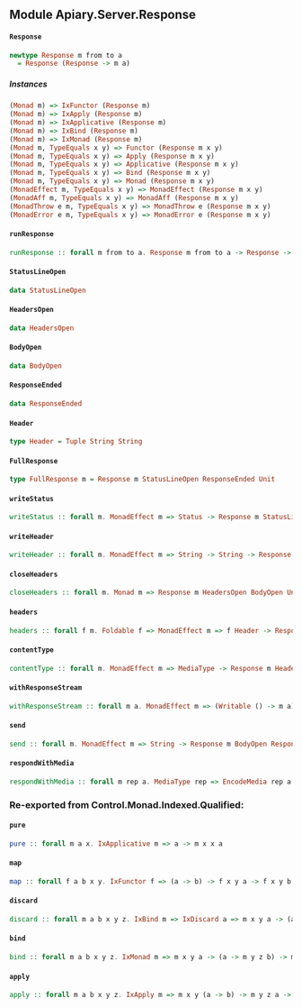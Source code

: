 ## Module Apiary.Server.Response

#### `Response`

``` purescript
newtype Response m from to a
  = Response (Response -> m a)
```

##### Instances
``` purescript
(Monad m) => IxFunctor (Response m)
(Monad m) => IxApply (Response m)
(Monad m) => IxApplicative (Response m)
(Monad m) => IxBind (Response m)
(Monad m) => IxMonad (Response m)
(Monad m, TypeEquals x y) => Functor (Response m x y)
(Monad m, TypeEquals x y) => Apply (Response m x y)
(Monad m, TypeEquals x y) => Applicative (Response m x y)
(Monad m, TypeEquals x y) => Bind (Response m x y)
(Monad m, TypeEquals x y) => Monad (Response m x y)
(MonadEffect m, TypeEquals x y) => MonadEffect (Response m x y)
(MonadAff m, TypeEquals x y) => MonadAff (Response m x y)
(MonadThrow e m, TypeEquals x y) => MonadThrow e (Response m x y)
(MonadError e m, TypeEquals x y) => MonadError e (Response m x y)
```

#### `runResponse`

``` purescript
runResponse :: forall m from to a. Response m from to a -> Response -> m a
```

#### `StatusLineOpen`

``` purescript
data StatusLineOpen
```

#### `HeadersOpen`

``` purescript
data HeadersOpen
```

#### `BodyOpen`

``` purescript
data BodyOpen
```

#### `ResponseEnded`

``` purescript
data ResponseEnded
```

#### `Header`

``` purescript
type Header = Tuple String String
```

#### `FullResponse`

``` purescript
type FullResponse m = Response m StatusLineOpen ResponseEnded Unit
```

#### `writeStatus`

``` purescript
writeStatus :: forall m. MonadEffect m => Status -> Response m StatusLineOpen HeadersOpen Unit
```

#### `writeHeader`

``` purescript
writeHeader :: forall m. MonadEffect m => String -> String -> Response m HeadersOpen HeadersOpen Unit
```

#### `closeHeaders`

``` purescript
closeHeaders :: forall m. Monad m => Response m HeadersOpen BodyOpen Unit
```

#### `headers`

``` purescript
headers :: forall f m. Foldable f => MonadEffect m => f Header -> Response m HeadersOpen BodyOpen Unit
```

#### `contentType`

``` purescript
contentType :: forall m. MonadEffect m => MediaType -> Response m HeadersOpen HeadersOpen Unit
```

#### `withResponseStream`

``` purescript
withResponseStream :: forall m a. MonadEffect m => (Writable () -> m a) -> Response m BodyOpen ResponseEnded a
```

#### `send`

``` purescript
send :: forall m. MonadEffect m => String -> Response m BodyOpen ResponseEnded Unit
```

#### `respondWithMedia`

``` purescript
respondWithMedia :: forall m rep a. MediaType rep => EncodeMedia rep a => MonadEffect m => Status -> Proxy rep -> a -> FullResponse m
```


### Re-exported from Control.Monad.Indexed.Qualified:

#### `pure`

``` purescript
pure :: forall m a x. IxApplicative m => a -> m x x a
```

#### `map`

``` purescript
map :: forall f a b x y. IxFunctor f => (a -> b) -> f x y a -> f x y b
```

#### `discard`

``` purescript
discard :: forall m a b x y z. IxBind m => IxDiscard a => m x y a -> (a -> m y z b) -> m x z b
```

#### `bind`

``` purescript
bind :: forall m a b x y z. IxMonad m => m x y a -> (a -> m y z b) -> m x z b
```

#### `apply`

``` purescript
apply :: forall m a b x y z. IxApply m => m x y (a -> b) -> m y z a -> m x z b
```

